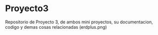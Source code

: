 # Proyecto3
Repositorio de Proyecto 3, de ambos mini proyectos, su documentacion, codigo y demas cosas relacionadas
(erdplus.png)
